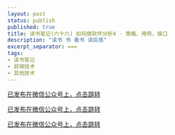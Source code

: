 ```yaml
---
layout: post
status: publish
published: true
title: 读书笔记(六十六) 如何做软件分析4 - 策略、用例、接口
description: "读书 书 看书 读后感"
excerpt_separator: ===
tags:
- 读书笔记
- 前端技术
- 其他技术
---
```


[已发布在微信公众号上，点击跳转](https://mp.weixin.qq.com/s?__biz=MzU1ODY1ODY2NA==&mid=2247485593&idx=1&sn=11f282bcd666b1fd29a267bc095e1d15&chksm=fc226d9ecb55e488d854395bde94f4459208d8ab4c5b4fbd430f72750e010061226f8218e1cf&token=546801700&lang=zh_CN#rd)

[已发布在微信公众号上，点击跳转](https://mp.weixin.qq.com/s?__biz=MzU1ODY1ODY2NA==&mid=2247485593&idx=1&sn=11f282bcd666b1fd29a267bc095e1d15&chksm=fc226d9ecb55e488d854395bde94f4459208d8ab4c5b4fbd430f72750e010061226f8218e1cf&token=546801700&lang=zh_CN#rd)

[已发布在微信公众号上，点击跳转](https://mp.weixin.qq.com/s?__biz=MzU1ODY1ODY2NA==&mid=2247485593&idx=1&sn=11f282bcd666b1fd29a267bc095e1d15&chksm=fc226d9ecb55e488d854395bde94f4459208d8ab4c5b4fbd430f72750e010061226f8218e1cf&token=546801700&lang=zh_CN#rd)

